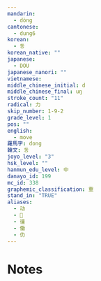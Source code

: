 ```yaml
---
mandarin:
  - dòng
cantonese:
  - dung6
korean:
  - 동
korean_native: ""
japanese:
  - DOU
japanese_nanori: ""
vietnamese:
middle_chinese_initial: d
middle_chinese_final: uŋ
stroke_count: "11"
radical: 力
skip_number: 1-9-2
grade_level: 1
pos: ""
english:
  - move
羅馬字: dong
韓文: 동
joyo_level: "3"
hsk_level: ""
hanmun_edu_level: 中
danayo_id: 199
mc_id: 338
graphemic_classification: 重
stand_in: "TRUE"
aliases:
  - 动
  - 𨔝
  - 㣫
  - 働
  - 仂
---
```


# Notes
